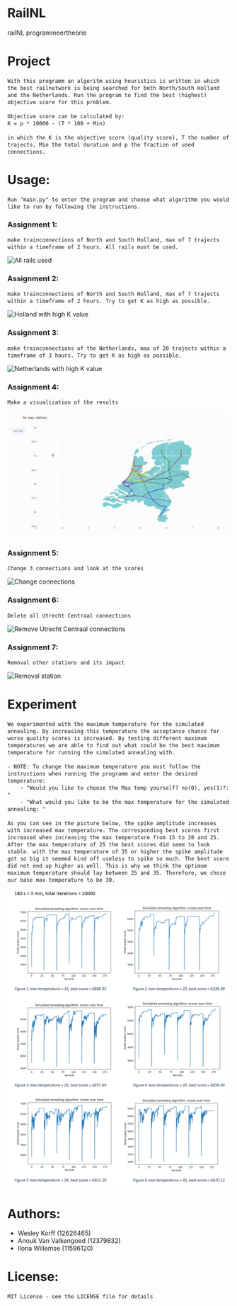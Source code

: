 # RailNL
railNL programmeertheorie

# Project
```
With this programm an algoritm using heuristics is written in which the best railnetwork is being searched for both North/South Holland and the Netherlands. Run the program to find the best (highest) objective score for this problem.

Objective score can be calculated by:
K = p * 10000 - (T * 100 + Min)

in which the K is the objective score (quality score), T the number of trajects, Min the total duration and p the fraction of used connections.
```

# Usage:
```
Run "main.py" to enter the program and choose what algorithm you would like to run by following the instructions.
```


### Assignment 1:
```
make trainconnections of North and South Holland, max of 7 trajects within a timeframe of 2 hours. All rails must be used.
```
![All rails used](............png)

### Assignment 2:
```
make trainconnections of North and South Holland, max of 7 trajects within a timeframe of 2 hours. Try to get K as high as possible.
```
![Holland with high K value](............png)

### Assignment 3:
```
make trainconnections of the Netherlands, max of 20 trajects within a timeframe of 3 hours. Try to get K as high as possible.
```
![Netherlands with high K value](............png)

### Assignment 4:
```
Make a visualization of the results
```
![visualization](/doc/railnl.gif)

### Assignment 5:
```
Change 3 connections and look at the scores
```
![Change connections](............gif)

### Assignment 6:
```
Delete all Utrecht Centraal connections
```
![Remove Utrecht Centraal connections](............gif)

### Assignment 7:
```
Removal other stations and its impact
```
![Removal station](............gif)


# Experiment
```
We experimented with the maximum temperature for the simulated annealing. By increasing this temperature the acceptance chance for worse quality scores is increased. By testing different maximum temperatures we are able to find out what could be the best maximum temperature for running the simulated annealing with.

- NOTE: To change the maximum temperature you must follow the instructions when running the programm and enter the desired temperature:
    - "Would you like to choose the Max temp yourself? no(0), yes(1)?: "
    - "What would you like to be the max temperature for the simulated annealing: "

As you can see in the picture below, the spike amplitude increases with increased max temperature. The corresponding best scores first increased when increasing the max temperature from 15 to 20 and 25. After the max temperature of 25 the best scores did seem to look stable. with the max temperature of 35 or higher the spike amplitude got so big it seemed kind off useless to spike so much. The best score did not end up higher as well. This is why we think the optimum maximum temperature should lay between 25 and 35. Therefore, we chose our base max temperature to be 30.
```
![Experiment](/doc/experiment.png)


# Authors:
- Wesley Korff (12626465)
- Anouk Van Valkengoed (12379832)
- Ilona Willemse (11596120)

# License:
```
MIT License - see the LICENSE file for details
```
